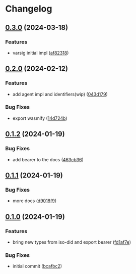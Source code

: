 # Changelog

## [0.3.0](https://github.com/fission-codes/stack/compare/ucan-v0.2.0...ucan-v0.3.0) (2024-03-18)


### Features

* varsig initial impl ([af82318](https://github.com/fission-codes/stack/commit/af823186f88e676c0798290e3a219a4cba076dbc))

## [0.2.0](https://github.com/fission-codes/stack/compare/ucan-v0.1.2...ucan-v0.2.0) (2024-02-12)


### Features

* add agent impl and identifiers(wip) ([043d179](https://github.com/fission-codes/stack/commit/043d179c65bf5af2cdb82c1f0f3f842ce3427080))


### Bug Fixes

* export wasmify ([14d724b](https://github.com/fission-codes/stack/commit/14d724b80475165b8f737521ed1cf5d5c5e7c686))

## [0.1.2](https://github.com/fission-codes/stack/compare/ucan-v0.1.1...ucan-v0.1.2) (2024-01-19)


### Bug Fixes

* add bearer to the docs ([463cb36](https://github.com/fission-codes/stack/commit/463cb36f22d22b2a31ae7a1cedaba5b38da5de9e))

## [0.1.1](https://github.com/fission-codes/stack/compare/ucan-v0.1.0...ucan-v0.1.1) (2024-01-19)


### Bug Fixes

* more docs ([d9018f9](https://github.com/fission-codes/stack/commit/d9018f98e7afd6b5dc585595760ddf589a70ac49))

## [0.1.0](https://github.com/fission-codes/stack/compare/ucan-v0.0.1...ucan-v0.1.0) (2024-01-19)


### Features

* bring new types from iso-did and export bearer ([fd1af7e](https://github.com/fission-codes/stack/commit/fd1af7e062020d60c5a85dc0b5f122a87befb3f3))


### Bug Fixes

* initial commit ([bcafbc2](https://github.com/fission-codes/stack/commit/bcafbc2f1ca0ad85ab0ed83bb28bcbe266e8b93e))
